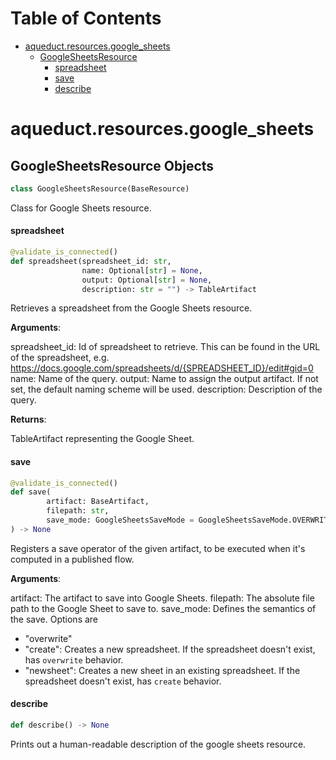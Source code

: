 # Table of Contents

* [aqueduct.resources.google\_sheets](#aqueduct.resources.google_sheets)
  * [GoogleSheetsResource](#aqueduct.resources.google_sheets.GoogleSheetsResource)
    * [spreadsheet](#aqueduct.resources.google_sheets.GoogleSheetsResource.spreadsheet)
    * [save](#aqueduct.resources.google_sheets.GoogleSheetsResource.save)
    * [describe](#aqueduct.resources.google_sheets.GoogleSheetsResource.describe)

<a id="aqueduct.resources.google_sheets"></a>

# aqueduct.resources.google\_sheets

<a id="aqueduct.resources.google_sheets.GoogleSheetsResource"></a>

## GoogleSheetsResource Objects

```python
class GoogleSheetsResource(BaseResource)
```

Class for Google Sheets resource.

<a id="aqueduct.resources.google_sheets.GoogleSheetsResource.spreadsheet"></a>

#### spreadsheet

```python
@validate_is_connected()
def spreadsheet(spreadsheet_id: str,
                name: Optional[str] = None,
                output: Optional[str] = None,
                description: str = "") -> TableArtifact
```

Retrieves a spreadsheet from the Google Sheets resource.

**Arguments**:

  spreadsheet_id:
  Id of spreadsheet to retrieve. This can be found in the URL of the spreadsheet, e.g.
  https://docs.google.com/spreadsheets/d/{SPREADSHEET_ID}/edit#gid=0
  name:
  Name of the query.
  output:
  Name to assign the output artifact. If not set, the default naming scheme will be used.
  description:
  Description of the query.
  

**Returns**:

  TableArtifact representing the Google Sheet.

<a id="aqueduct.resources.google_sheets.GoogleSheetsResource.save"></a>

#### save

```python
@validate_is_connected()
def save(
        artifact: BaseArtifact,
        filepath: str,
        save_mode: GoogleSheetsSaveMode = GoogleSheetsSaveMode.OVERWRITE
) -> None
```

Registers a save operator of the given artifact, to be executed when it's computed in a published flow.

**Arguments**:

  artifact:
  The artifact to save into Google Sheets.
  filepath:
  The absolute file path to the Google Sheet to save to.
  save_mode:
  Defines the semantics of the save. Options are
  - "overwrite"
  - "create": Creates a new spreadsheet.
  If the spreadsheet doesn't exist, has `overwrite` behavior.
  - "newsheet": Creates a new sheet in an existing spreadsheet.
  If the spreadsheet doesn't exist, has `create` behavior.

<a id="aqueduct.resources.google_sheets.GoogleSheetsResource.describe"></a>

#### describe

```python
def describe() -> None
```

Prints out a human-readable description of the google sheets resource.

